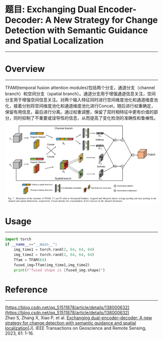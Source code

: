 # 题目: Exchanging Dual Encoder-Decoder: A New Strategy for Change Detection with Semantic Guidance and Spatial Localization  
***
# Overview  
***
TFAM(temporal fusion
 attention modules)包括两个分支，通道分支（channel branch）和空间分支（spatial branch）。通道分支用于增强通道信息关注，空间分支用于增强空间信息关注。对两个输入特征同时进行空间维度池化和通道维度池化，接着分别将空间维度池化和通道维度池化进行Concat，随后进行权重确定，保留有用信息，最后进行分离。通过权重调整，保留了双时相特征中更有价值的部分，同时抑制了不重要或误导性的信息，从而提高了变化检测的准确性和鲁棒性。
![](./pic/TFAM.png)  

# Usage  
***
```python
import torch
if __name__=="__main__":
    img_time1 = torch.rand(2, 64, 64, 64)
    img_time2 = torch.rand(2, 64, 64, 64)
    Tfam = TFAM(64)
    fused_img=Tfam(img_time1,img_time2)
    print(f"fused shape is {fused_img.shape}")
```

# Reference  
***
[https://blog.csdn.net/qq_51511878/article/details/138000632](https://blog.csdn.net/qq_51511878/article/details/138000632)  
Zhao S, Zhang X, Xiao P, et al. [Exchanging dual-encoder–decoder: A new strategy for change detection with semantic guidance and spatial localization](./paper/A%20New%20Strategy%20for%20Change%20Detection%20with%20Semantic%20Guidance%20and%20Spatial%20Localization.pdf)[J]. IEEE Transactions on Geoscience and Remote Sensing, 2023, 61: 1-16.